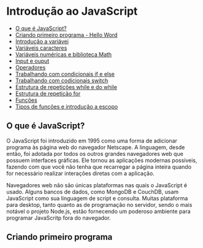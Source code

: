 # Introdução ao JavaScript
<!-- TOC depthFrom:1 depthTo:6 withLinks:1 updateOnSave:0 orderedList:0 -->

- [O que é JavaScript?](#O-que-é-JavaScript-?)
- [Criando primeiro programa - Hello Word](#Criando-primeiro-programa)
- [Introdução a variávei]()
- [Variáveis caracteres]()
- [Variáveis numéricas e biblioteca Math]()
- [Input e ouput]()
- [Operadores]()
- [Trabalhando com condicionais if e else]()
- [Trabalhando com codicionais switch]()
- [Estrutura de repetições while e do while]()
- [Estrutura de repetição for]()
- [Funções]()
- [Tipos de funções e introdução a escopo]()

<!-- /TOC -->

## O que é JavaScript?

O JavaScript foi introduzido em 1995 como uma forma de adicionar programa às página web do navegador Netscape. A
linguagem, desde então, foi adotada por todos os outros grandes navegadores web que possuem interfaces gráficas. Ele
tornou as aplicações modernas possíveis, fazendo com que você não tenha que recarregar a página inteira quando for
necessário realizar interações diretas com a aplicação. 

Navegadores web não são únicas plataformas nas quais o JavaScript é usado. Alguns bancos de dados, como MongoDB e
CouchDB, usam JavaScript como sua linguagem de script e consulta. Muitas plataforma para desktop, tanto quanto as de
programação no servidor, sendo o mais notável o projeto Node.js, estão fornecendo um 
poderoso ambiente para  programar JavaScritp fora do navegador.

## Criando primeiro programa
